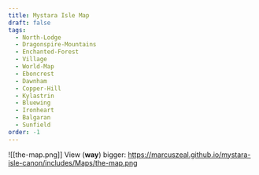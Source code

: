 ```yaml
---
title: Mystara Isle Map
draft: false
tags:
  - North-Lodge
  - Dragonspire-Mountains
  - Enchanted-Forest
  - Village
  - World-Map
  - Eboncrest
  - Dawnham
  - Copper-Hill
  - Kylastrin
  - Bluewing
  - Ironheart
  - Balgaran
  - Sunfield
order: -1
---
```


![[the-map.png]]
View (**way**) bigger: https://marcuszeal.github.io/mystara-isle-canon/includes/Maps/the-map.png
